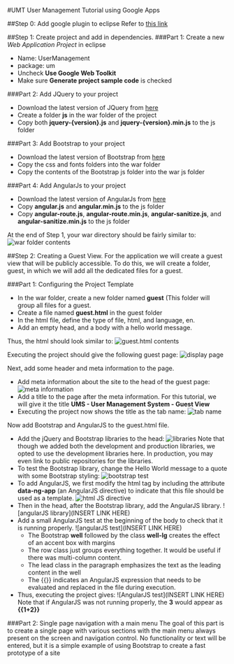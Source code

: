 #UMT
User Management Tutorial using Google Apps

##Step 0: Add google plugin to eclipse
Refer to [this link](https://developers.google.com/eclipse/docs/download)

##Step 1: Create project and add in dependencies.
###Part 1:	Create a new *Web Application Project* in eclipse
- Name: UserManagement
- package: um
- Uncheck **Use Google Web Toolkit**
- Make sure **Generate project sample code** is checked

###Part 2:	Add JQuery to your project
- Download the latest version of JQuery from [here](http://jquery.com/download/)
- Create a folder **js** in the war folder of the project
- Copy both **jquery-{version}.js** and **jquery-{version}.min.js** to the js folder

###Part 3:	Add Bootstrap to your project
- Download the latest version of Bootstrap from [here](http://getbootstrap.com/getting-started/)
- Copy the css and fonts folders into the war folder
- Copy the contents of the Bootstrap js folder into the war js folder

###Part 4:	Add AngularJs to your project
- Download the latest version of AngularJs from [here](https://angularjs.org)
- Copy **angular.js** and **angular.min.js** to the js folder
- Copy **angular-route.js**, **angular-route.min.js**, **angular-sanitize.js**, and **angular-sanitize.min.js** to the js folder
 
 At the end of Step 1, your war directory should be fairly similar to:
![war folder contents](http://i.imgur.com/CmbdcoX.png)

##Step 2:	Creating a Guest View.
For the application we will create a guest view that will be publicly accessible.  To do this, we will create a folder, guest, in which we will add all the dedicated files for a guest.

###Part 1:	Configuring the Project Template
- In the war folder, create a new folder named **guest** (This folder will group all files for a guest.
- Create a file named **guest.html** in the guest folder
- In the html file, define the type of file, html, and language, en.
- Add an empty head, and a body with a hello world message.

Thus, the html should look similar to:
![guest.html contents](http://i.imgur.com/pVBn1le.png)

Executing the project should give the following guest page:
![display page](http://i.imgur.com/NIwXOd2.png)

Next, add some header and meta information to the page.
- Add meta information about the site to the head of the guest page:
![meta information](http://i.imgur.com/c2srHWH.png)
- Add a title to the page after the meta information. For this tutorial, we will give it the title **UMS - User Management System - Guest View**
- Executing the project now shows the title as the tab name:
![tab name](http://i.imgur.com/i8RpZ9r.png)

Now add Bootstrap and AngularJS to the guest.html file.
- Add the jQuery and Bootstrap libraries to the head:
![libraries](http://i.imgur.com/TxvNzhe.png)
Note that though we added both the development and production libraries, we opted to use the development libraries here. In production, you may even link to public repositories for the libraries.
- To test the Bootstrap library, change the Hello World message to a quote with some Bootstrap styling:
![bootstrap test](http://i.imgur.com/An3DKcd.png)
- To add AngularJS, we first modify the html tag by including the attribute **data-ng-app** (an AngularJS directive) to indicate that this file should be used as a template.
![html JS directive](http://i.imgur.com/tAeyyKG.png)
- Then in the head, after the Bootstrap library, add the AngularJS library.
![angularJS library](INSERT LINK HERE)
- Add a small AngularJS test at the beginning of the body to check that it is running properly.
![angularJS test](INSERT LINK HERE)
	- The Bootstrap **well** followed by the class **well-lg** creates the effect of an accent box with margins
	- The row class just groups everything together. It would be useful if there was multi-column content.
	- The lead class in the paragraph emphasizes the text as the leading content in the well
	- The {{}} indicates an AngularJS expression that needs to be evaluated and replaced in the file during execution.
- Thus, executing the project gives:
![AngularJS test](INSERT LINK HERE)
Note that if AngularJS was not running properly, the **3** would appear as **{{1+2}}**

###Part 2:	Single page navigation with a main menu
The goal of this part is to create a single page with various sections with the main menu always present on the screen and navigation control. No functionality or text will be entered, but it is a simple example of using Bootstrap to create a fast prototype of a site

